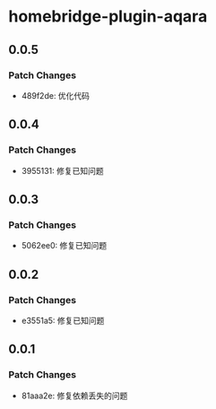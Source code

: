 # homebridge-plugin-aqara

## 0.0.5

### Patch Changes

- 489f2de: 优化代码

## 0.0.4

### Patch Changes

- 3955131: 修复已知问题

## 0.0.3

### Patch Changes

- 5062ee0: 修复已知问题

## 0.0.2

### Patch Changes

- e3551a5: 修复已知问题

## 0.0.1

### Patch Changes

- 81aaa2e: 修复依赖丢失的问题

